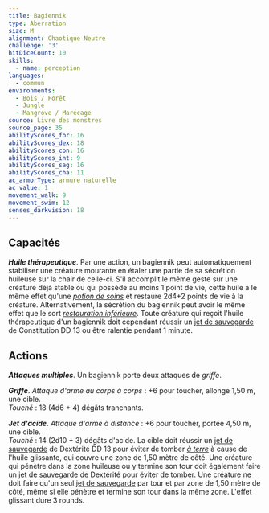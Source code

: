 ```yaml
---
title: Bagiennik
type: Aberration
size: M
alignment: Chaotique Neutre
challenge: '3'
hitDiceCount: 10
skills:
  - name: perception
languages:
  - commun
environments:
  - Bois / Forêt
  - Jungle
  - Mangrove / Marécage
source: Livre des monstres
source_page: 35
abilityScores_for: 16
abilityScores_dex: 18
abilityScores_con: 16
abilityScores_int: 9
abilityScores_sag: 16
abilityScores_cha: 11
ac_armorType: armure naturelle
ac_value: 1
movement_walk: 9
movement_swim: 12
senses_darkvision: 18
---
```

## Capacités
_**Huile thérapeutique**_. Par une action, un bagiennik peut automatiquement stabiliser une créature mourante en étaler une partie de sa sécrétion huileuse sur la chair de celle-ci. S'il accomplit le même geste sur une créature déjà stable ou qui possède au moins 1 point de vie, cette huile a le même effet qu'une [_potion de soins_](/liste-objets-magiques/potion-de-soins/) et restaure 2d4+2 points de vie à la créature. Alternativement, la sécrétion du bagiennik peut avoir le même effet que le sort [_restauration inférieure_](/grimoire/restauration-inferieure/). Toute créature qui reçoit l'huile thérapeutique d'un bagiennik doit cependant réussir un [jet de sauvegarde](/utiliser-les-caracteristiques/#jets-de-sauvegarde) de Constitution DD 13 ou être ralentie pendant 1 minute.

## Actions
_**Attaques multiples**_. Un bagiennik porte deux attaques de _griffe_.

_**Griffe**_. _Attaque d'arme au corps à corps_ : +6 pour toucher, allonge 1,50 m, une cible.  
_Touché_ : 18 (4d6 + 4) dégâts tranchants.

_**Jet d'acide**_. _Attaque d'arme à distance_ : +6 pour toucher, portée 4,50 m, une cible.  
_Touché_ : 14 (2d10 + 3) dégâts d'acide. La cible doit réussir un [jet de sauvegarde](/utiliser-les-caracteristiques/#jets-de-sauvegarde) de Dextérité DD 13 pour éviter de tomber [_à terre_](/gerer-la-sante-du-personnage/#a-terre) à cause de l'huile glissante, qui couvre une zone de 1,50 mètre de côté. Une créature qui pénètre dans la zone huileuse ou y termine son tour doit également faire un [jet de sauvegarde](/utiliser-les-caracteristiques/#jets-de-sauvegarde) de Dextérité pour éviter de tomber. Une créature ne doit faire qu'un seul [jet de sauvegarde](/utiliser-les-caracteristiques/#jets-de-sauvegarde) par tour et par zone de 1,50 mètre de côté, même si elle pénètre et termine son tour dans la même zone. L'effet glissant dure 3 rounds.
